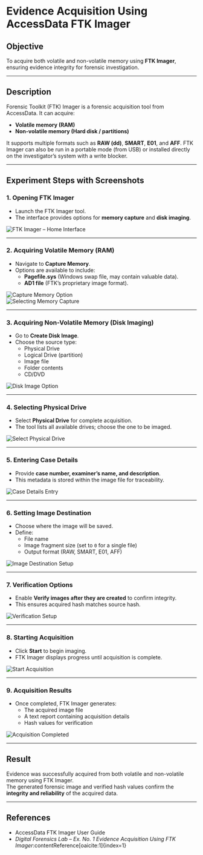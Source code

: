 # Evidence Acquisition Using AccessData FTK Imager  

## Objective
To acquire both volatile and non-volatile memory using **FTK Imager**, ensuring evidence integrity for forensic investigation.

---

## Description
Forensic Toolkit (FTK) Imager is a forensic acquisition tool from AccessData. It can acquire:  
- **Volatile memory (RAM)**  
- **Non-volatile memory (Hard disk / partitions)**  

It supports multiple formats such as **RAW (dd)**, **SMART**, **E01**, and **AFF**. FTK Imager can also be run in a portable mode (from USB) or installed directly on the investigator’s system with a write blocker.

---

## Experiment Steps with Screenshots

### 1. Opening FTK Imager
- Launch the FTK Imager tool.  
- The interface provides options for **memory capture** and **disk imaging**.  

![FTK Imager – Home Interface](https://github.com/user-attachments/assets/6a3fe4d5-7851-499d-8155-3728181ea9bd)

---

### 2. Acquiring Volatile Memory (RAM)
- Navigate to **Capture Memory**.  
- Options are available to include:  
  - **Pagefile.sys** (Windows swap file, may contain valuable data).  
  - **AD1 file** (FTK’s proprietary image format).  

![Capture Memory Option](https://github.com/user-attachments/assets/8dad9b0a-45cb-47d3-8fe3-4cac90b63779)  
![Selecting Memory Capture](https://github.com/user-attachments/assets/b1a03c7a-c550-45f8-9c04-5665f31f5f39)

---

### 3. Acquiring Non-Volatile Memory (Disk Imaging)
- Go to **Create Disk Image**.  
- Choose the source type:  
  - Physical Drive  
  - Logical Drive (partition)  
  - Image file  
  - Folder contents  
  - CD/DVD  

![Disk Image Option](https://github.com/user-attachments/assets/3b5b29c3-5a7a-4e95-b01a-1e74e9978b7e)

---

### 4. Selecting Physical Drive
- Select **Physical Drive** for complete acquisition.  
- The tool lists all available drives; choose the one to be imaged.  

![Select Physical Drive](https://github.com/user-attachments/assets/35ddfe4a-db63-434e-9047-f90166e8ba02)

---

### 5. Entering Case Details
- Provide **case number, examiner’s name, and description**.  
- This metadata is stored within the image file for traceability.  

![Case Details Entry](https://github.com/user-attachments/assets/3eb42dda-d44b-42bf-a9d0-8e1531147954)

---

### 6. Setting Image Destination
- Choose where the image will be saved.  
- Define:  
  - File name  
  - Image fragment size (set to `0` for a single file)  
  - Output format (RAW, SMART, E01, AFF)  

![Image Destination Setup](https://github.com/user-attachments/assets/253a9b5d-e573-450e-afa7-ca9fa3a0f1b7)

---

### 7. Verification Options
- Enable **Verify images after they are created** to confirm integrity.  
- This ensures acquired hash matches source hash.  

![Verification Setup](https://github.com/user-attachments/assets/598eab39-86a2-44f9-92b9-a1d0d6f74fb8)

---

### 8. Starting Acquisition
- Click **Start** to begin imaging.  
- FTK Imager displays progress until acquisition is complete.  

![Start Acquisition](https://github.com/user-attachments/assets/e175fcab-57eb-4cfc-8a54-d8a779425fbd)

---

### 9. Acquisition Results
- Once completed, FTK Imager generates:  
  - The acquired image file  
  - A text report containing acquisition details  
  - Hash values for verification  

![Acquisition Completed](https://github.com/user-attachments/assets/cf75bf5e-1205-487b-a65d-b1f4c4a67458)

---

## Result
Evidence was successfully acquired from both volatile and non-volatile memory using FTK Imager.  
The generated forensic image and verified hash values confirm the **integrity and reliability** of the acquired data.

---

## References
- AccessData FTK Imager User Guide  
- *Digital Forensics Lab – Ex. No. 1 Evidence Acquisition Using FTK Imager*:contentReference[oaicite:1]{index=1}
